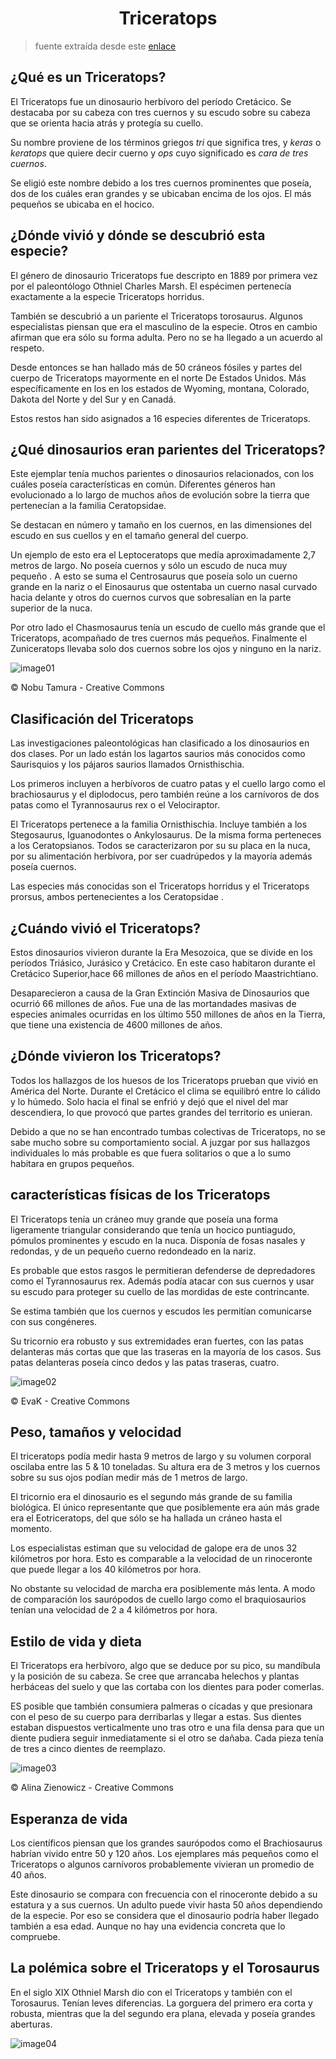<h1 align="center">Triceratops</h1>

> fuente extraída desde este [enlace](https://www.mundoprimaria.com/dinosaurios/tipos-de-dinosaurios-y-nombres-especies/triceratops)

## ¿Qué es un Triceratops?

El Triceratops fue un dinosaurio herbívoro del período Cretácico. Se destacaba por su cabeza con tres cuernos y su escudo sobre su cabeza que se orienta hacia atrás y protegía su cuello.

Su nombre proviene de los términos griegos _tri_ que significa tres, y _keras_ o _keratops_ que quiere decir cuerno y _ops_ cuyo significado es _cara de tres cuernos_.

Se eligió este nombre debido a los tres cuernos prominentes que poseía, dos de los cuáles eran grandes y se ubicaban encima de los ojos. El más pequeños se ubicaba en el hocico.

## ¿Dónde vivió y dónde se descubrió esta especie?

El género de dinosaurio Triceratops fue descripto en 1889 por primera vez por el paleontólogo Othniel Charles Marsh. El espécimen pertenecía exactamente a la especie Triceratops horridus.

También se descubrió a un pariente el Triceratops torosaurus. Algunos especialistas piensan que era el masculino de la especie. Otros en cambio afirman que era sólo su forma adulta. Pero no se ha llegado a un acuerdo al respeto.

Desde entonces se han hallado más de 50 cráneos fósiles y partes del cuerpo de Triceratops mayormente en el norte De Estados Unidos. Más específicamente en los en los estados de Wyoming, montana, Colorado, Dakota del Norte y del Sur y en Canadá.

Estos restos han sido asignados a 16 especies diferentes de Triceratops.

## ¿Qué dinosaurios eran parientes del Triceratops?

Este ejemplar tenía muchos parientes o dinosaurios relacionados, con los cuáles poseía características en común. Diferentes géneros han evolucionado a lo largo de muchos años de evolución sobre la tierra que pertenecían a la familia Ceratopsidae.

Se destacan en número y tamaño en los cuernos, en las dimensiones del escudo en sus cuellos y en el tamaño general del cuerpo.

Un ejemplo de esto era el Leptoceratops que medía aproximadamente 2,7 metros de largo. No poseía cuernos y sólo un escudo de nuca muy pequeño . A esto se suma el Centrosaurus que poseía solo un cuerno grande en la nariz o el Einosaurus que ostentaba un cuerno nasal curvado hacia delante y otros do cuernos curvos que sobresalían en la parte superior de la nuca.

Por otro lado el Chasmosaurus tenía un escudo de cuello más grande que el Triceratops, acompañado de tres cuernos más pequeños. Finalmente el Zuniceratops llevaba solo dos cuernos sobre los ojos y ninguno en la nariz.

![image01](./assets/image01.png)

©️ Nobu Tamura - Creative Commons

## Clasificación del Triceratops

Las investigaciones paleontológicas han clasificado a los dinosaurios en dos clases. Por un lado están los lagartos saurios más conocidos como Saurisquios y los pájaros saurios llamados Ornisthischia.

Los primeros incluyen a herbívoros de cuatro patas y el cuello largo como el brachiosaurus y el diplodocus, pero también reúne a los carnívoros de dos patas como el Tyrannosaurus rex o el Velociraptor.

El Triceratops pertenece a la familia Ornisthischia. Incluye también a los Stegosaurus, Iguanodontes o Ankylosaurus. De la misma forma perteneces a los Ceratopsianos. Todos se caracterizaron por su su placa en la nuca, por su alimentación herbívora, por ser cuadrúpedos y la mayoría además poseía cuernos.

Las especies más conocidas son el Triceratops horridus y el Triceratops prorsus, ambos pertenecientes a los Ceratopsidae .

## ¿Cuándo vivió el Triceratops?

Estos dinosaurios vivieron durante la Era Mesozoica, que se divide en los períodos Triásico, Jurásico y Cretácico. En este caso habitaron durante el Cretácico Superior,hace 66 millones de años en el período Maastrichtiano.

Desaparecieron a causa de la Gran Extinción Masiva de Dinosaurios que ocurrió 66 millones de años. Fue una de las mortandades masivas de especies animales ocurridas en los último 550 millones de años en la Tierra, que tiene una existencia de 4600 millones de años.

## ¿Dónde vivieron los Triceratops?

Todos los hallazgos de los huesos de los Triceratops prueban que vivió en América del Norte. Durante el Cretácico el clima se equilibró entre lo cálido y lo húmedo. Solo hacia el final se enfrió y dejó que el nivel del mar descendiera, lo que provocó que partes grandes del territorio es unieran.

Debido a que no se han encontrado tumbas colectivas de Triceratops, no se sabe mucho sobre su comportamiento social. A juzgar por sus hallazgos individuales lo más probable es que fuera solitarios o que a lo sumo habitara en grupos pequeños.

## características físicas de los Triceratops

El Triceratops tenía un cráneo muy grande que poseía una forma ligeramente triangular considerando que tenía un hocico puntiagudo, pómulos prominentes y escudo en la nuca. Disponía de fosas nasales y redondas, y de un pequeño cuerno redondeado en la nariz.

Es probable que estos rasgos le permitieran defenderse de depredadores como el Tyrannosaurus rex. Además podía atacar con sus cuernos y usar su escudo para proteger su cuello de las mordidas de este contrincante.

Se estima también que los cuernos y escudos les permitían comunicarse con sus congéneres.

Su tricornio era robusto y sus extremidades eran fuertes, con las patas delanteras más cortas que que las traseras en la mayoría de los casos. Sus patas delanteras poseía cinco dedos y las patas traseras, cuatro.

![image02](./assets/image02.png)

©️ EvaK - Creative Commons

## Peso, tamaños y velocidad

El triceratops podía medir hasta 9 metros de largo y su volumen corporal oscilaba entre las 5 & 10 toneladas. Su altura era de 3 metros y los cuernos sobre su sus ojos podían medir más de 1 metros de largo.

El tricornio era el dinosaurio es el segundo más grande de su familia biológica. El único representante que que posiblemente era aún más grade era el Eotriceratops, del que sólo se ha hallada un cráneo hasta el momento.

Los especialistas estiman que su velocidad de galope era de unos 32 kilómetros por hora. Esto es comparable a la velocidad de un rinoceronte que puede llegar a los 40 kilómetros por hora.

No obstante su velocidad de marcha era posiblemente más lenta. A modo de comparación los saurópodos de cuello largo como el braquiosaurios tenían una velocidad de 2 a 4 kilómetros por hora.

## Estilo de vida y dieta

El Triceratops era herbívoro, algo que se deduce por su pico, su mandíbula y la posición de su cabeza. Se cree que arrancaba helechos y plantas herbáceas del suelo y que las cortaba con los dientes para poder comerlas.

ES posible que también consumiera palmeras o cícadas y que presionara con el peso de su cuerpo para derribarlas y llegar a estas. Sus dientes estaban dispuestos verticalmente uno tras otro e una fila densa para que un diente pudiera seguir inmediatamente si el otro se dañaba. Cada pieza tenía de tres a cinco dientes de reemplazo.

![image03](./assets/image03.png)

©️ Alina Zienowicz - Creative Commons

## Esperanza de vida

Los científicos piensan que los grandes saurópodos como el Brachiosaurus habrían vivido entre 50 y 120 años. Los ejemplares más pequeños como el Triceratops o algunos carnívoros probablemente vivieran un promedio de 40 años.

Este dinosaurio se compara con frecuencia con el rinoceronte debido a su estatura y a sus cuernos. Un adulto puede vivir hasta 50 años dependiendo de la especie. Por eso se considera que el dinosaurio podría haber llegado también a esa edad. Aunque no hay una evidencia concreta que lo compruebe.

## La polémica sobre el Triceratops y el Torosaurus

En el siglo XIX Othniel Marsh dio con el Triceratops y también con el Torosaurus. Tenían leves diferencias. La gorguera del primero era corta y robusta, mientras que la del segundo era plana, elevada y poseía grandes aberturas.

![image04](./assets/image04.png)
